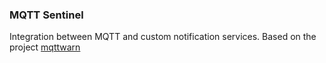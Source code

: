 ### MQTT Sentinel

Integration between MQTT and custom notification services. Based on the project [mqttwarn](https://github.com/jpmens/mqttwarn)
